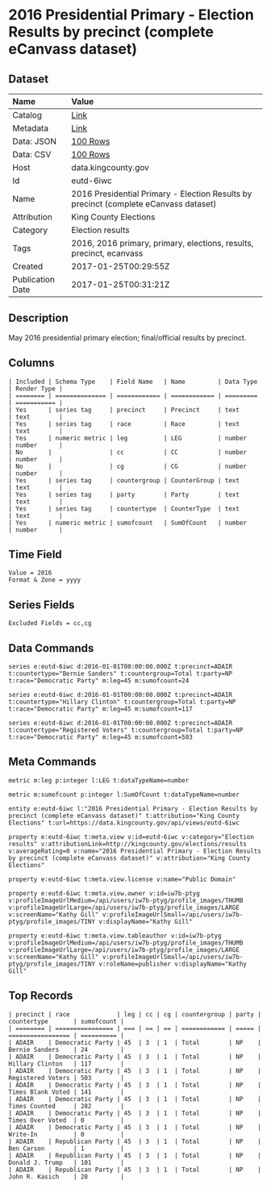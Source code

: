 # 2016 Presidential Primary - Election Results by precinct (complete eCanvass dataset)

## Dataset

| Name | Value |
| :--- | :---- |
| Catalog | [Link](https://catalog.data.gov/dataset/2016-presidential-primary-election-results-by-precinct-complete-ecanvass-dataset) |
| Metadata | [Link](https://data.kingcounty.gov/api/views/eutd-6iwc) |
| Data: JSON | [100 Rows](https://data.kingcounty.gov/api/views/eutd-6iwc/rows.json?max_rows=100) |
| Data: CSV | [100 Rows](https://data.kingcounty.gov/api/views/eutd-6iwc/rows.csv?max_rows=100) |
| Host | data.kingcounty.gov |
| Id | eutd-6iwc |
| Name | 2016 Presidential Primary - Election Results by precinct (complete eCanvass dataset) |
| Attribution | King County Elections |
| Category | Election results |
| Tags | 2016, 2016 primary, primary, elections, results, precinct, ecanvass |
| Created | 2017-01-25T00:29:55Z |
| Publication Date | 2017-01-25T00:31:21Z |

## Description

May 2016 presidential primary election; final/official results by precinct.

## Columns

```ls
| Included | Schema Type    | Field Name   | Name         | Data Type | Render Type |
| ======== | ============== | ============ | ============ | ========= | =========== |
| Yes      | series tag     | precinct     | Precinct     | text      | text        |
| Yes      | series tag     | race         | Race         | text      | text        |
| Yes      | numeric metric | leg          | LEG          | number    | number      |
| No       |                | cc           | CC           | number    | number      |
| No       |                | cg           | CG           | number    | number      |
| Yes      | series tag     | countergroup | CounterGroup | text      | text        |
| Yes      | series tag     | party        | Party        | text      | text        |
| Yes      | series tag     | countertype  | CounterType  | text      | text        |
| Yes      | numeric metric | sumofcount   | SumOfCount   | number    | number      |
```

## Time Field

```ls
Value = 2016
Format & Zone = yyyy
```

## Series Fields

```ls
Excluded Fields = cc,cg
```

## Data Commands

```ls
series e:eutd-6iwc d:2016-01-01T00:00:00.000Z t:precinct=ADAIR t:countertype="Bernie Sanders" t:countergroup=Total t:party=NP t:race="Democratic Party" m:leg=45 m:sumofcount=24

series e:eutd-6iwc d:2016-01-01T00:00:00.000Z t:precinct=ADAIR t:countertype="Hillary Clinton" t:countergroup=Total t:party=NP t:race="Democratic Party" m:leg=45 m:sumofcount=117

series e:eutd-6iwc d:2016-01-01T00:00:00.000Z t:precinct=ADAIR t:countertype="Registered Voters" t:countergroup=Total t:party=NP t:race="Democratic Party" m:leg=45 m:sumofcount=503
```

## Meta Commands

```ls
metric m:leg p:integer l:LEG t:dataTypeName=number

metric m:sumofcount p:integer l:SumOfCount t:dataTypeName=number

entity e:eutd-6iwc l:"2016 Presidential Primary - Election Results by precinct (complete eCanvass dataset)" t:attribution="King County Elections" t:url=https://data.kingcounty.gov/api/views/eutd-6iwc

property e:eutd-6iwc t:meta.view v:id=eutd-6iwc v:category="Election results" v:attributionLink=http://kingcounty.gov/elections/results v:averageRating=0 v:name="2016 Presidential Primary - Election Results by precinct (complete eCanvass dataset)" v:attribution="King County Elections"

property e:eutd-6iwc t:meta.view.license v:name="Public Domain"

property e:eutd-6iwc t:meta.view.owner v:id=iw7b-ptyg v:profileImageUrlMedium=/api/users/iw7b-ptyg/profile_images/THUMB v:profileImageUrlLarge=/api/users/iw7b-ptyg/profile_images/LARGE v:screenName="Kathy Gill" v:profileImageUrlSmall=/api/users/iw7b-ptyg/profile_images/TINY v:displayName="Kathy Gill"

property e:eutd-6iwc t:meta.view.tableauthor v:id=iw7b-ptyg v:profileImageUrlMedium=/api/users/iw7b-ptyg/profile_images/THUMB v:profileImageUrlLarge=/api/users/iw7b-ptyg/profile_images/LARGE v:screenName="Kathy Gill" v:profileImageUrlSmall=/api/users/iw7b-ptyg/profile_images/TINY v:roleName=publisher v:displayName="Kathy Gill"
```

## Top Records

```ls
| precinct | race             | leg | cc | cg | countergroup | party | countertype       | sumofcount | 
| ======== | ================ | === | == | == | ============ | ===== | ================= | ========== | 
| ADAIR    | Democratic Party | 45  | 3  | 1  | Total        | NP    | Bernie Sanders    | 24         | 
| ADAIR    | Democratic Party | 45  | 3  | 1  | Total        | NP    | Hillary Clinton   | 117        | 
| ADAIR    | Democratic Party | 45  | 3  | 1  | Total        | NP    | Registered Voters | 503        | 
| ADAIR    | Democratic Party | 45  | 3  | 1  | Total        | NP    | Times Blank Voted | 141        | 
| ADAIR    | Democratic Party | 45  | 3  | 1  | Total        | NP    | Times Counted     | 282        | 
| ADAIR    | Democratic Party | 45  | 3  | 1  | Total        | NP    | Times Over Voted  | 0          | 
| ADAIR    | Democratic Party | 45  | 3  | 1  | Total        | NP    | Write-In          | 0          | 
| ADAIR    | Republican Party | 45  | 3  | 1  | Total        | NP    | Ben Carson        | 1          | 
| ADAIR    | Republican Party | 45  | 3  | 1  | Total        | NP    | Donald J. Trump   | 101        | 
| ADAIR    | Republican Party | 45  | 3  | 1  | Total        | NP    | John R. Kasich    | 28         | 
```